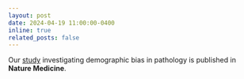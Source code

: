 ```yaml
---
layout: post
date: 2024-04-19 11:00:00-0400
inline: true
related_posts: false
---
```


Our [study](https://rdcu.be/dFdMS) investigating demographic bias in pathology is published in **Nature Medicine**.
